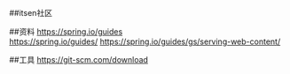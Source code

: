 ##itsen社区

##资料
https://spring.io/guides  
https://spring.io/guides/
https://spring.io/guides/gs/serving-web-content/

##工具
https://git-scm.com/download